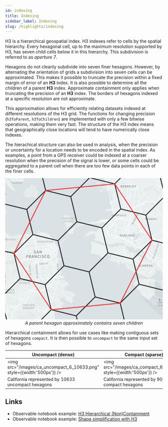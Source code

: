```yaml
---
id: indexing
title: Indexing
sidebar_label: Indexing
slug: /highlights/indexing
---
```


H3 is a hierarchical geospatial index. H3 indexes refer to cells by the spatial hierarchy. Every hexagonal cell, up to the maximum resolution supported by H3, has seven child cells below it in this hierarchy. This subdivision is referred to as *aperture 7*.

Hexagons do not cleanly subdivide into seven finer hexagons. However, by alternating the orientation of grids a subdivision into seven cells can be approximated. This makes it possible to truncate the precision within a fixed margin of error of an **H3** index. It is also possible to determine all the children of a parent **H3** index. Approximate containment only applies when truncating the precision of an **H3** index. The borders of hexagons indexed at a specific resolution are not approximate.

This approximation allows for efficiently relating datasets indexed at different resolutions of the H3 grid. The functions for changing precision (`h3ToParent`, `h3ToChildren`) are implemented with only a few bitwise operations, making them very fast. The structure of the H3 index means that geographically close locations will tend to have numerically close indexes.

The hierachical structure can also be used in analysis, when the precision or uncertainty for a location needs to be encoded in the spatial index. As examples, a point from a GPS receiver could be indexed at a coarser resolution when the precision of the signal is lower, or some cells could be aggregated to a parent cell when there are too few data points in each of the finer cells.

<div align="center">
  <img src="/images/parent-child.png" style={{width:'400px'}} /><br />
  <i>A parent hexagon approximately contains seven children</i>
</div>

Hierarchical containment allows for use cases like making contiguous sets of hexagons `compact`. It is then possible to `uncompact` to the same input set of hexagons.

| Uncompact (dense) | Compact (sparse)
| ----------------- | ----------------
| <img src="/images/ca_uncompact_6_10633.png" style={{width:'500px'}} /> | <img src="/images/ca_compact_6_901.png" style={{width:'500px'}} />
| California represented by 10633 uncompact hexagons | California represented by 901 compact hexagons

## Links

* Observable notebook example: [H3 Hierarchical (Non)Containment](https://observablehq.com/@nrabinowitz/h3-hierarchical-non-containment?collection=@nrabinowitz/h3)
* Observable notebook example: [Shape simplification with H3](https://observablehq.com/@nrabinowitz/shape-simplification-with-h3?collection=@nrabinowitz/h3)